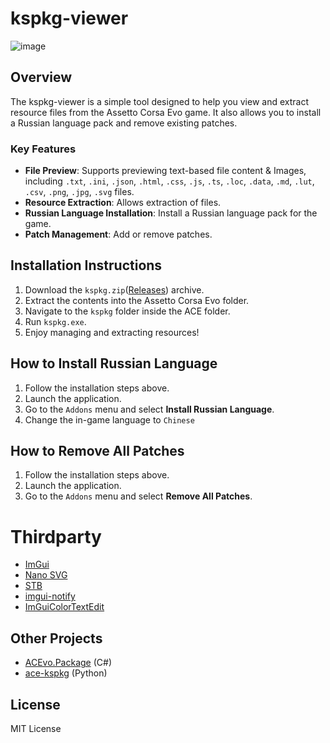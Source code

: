 # kspkg-viewer
![image](https://github.com/user-attachments/assets/102e846b-126d-420e-b55c-320a32d54f10)

## Overview
The kspkg-viewer is a simple tool designed to help you view and extract resource files from the Assetto Corsa Evo game. It also allows you to install a Russian language pack and remove existing patches.

### Key Features
- **File Preview**: Supports previewing text-based file content & Images, including `.txt`, `.ini`, `.json`, `.html`, `.css`, `.js`, `.ts`, `.loc`, `.data`, `.md`, `.lut`, `.csv`, `.png`, `.jpg`, `.svg` files.
- **Resource Extraction**: Allows extraction of files.
- **Russian Language Installation**: Install a Russian language pack for the game.
- **Patch Management**: Add or remove patches.

## Installation Instructions
1. Download the `kspkg.zip`([Releases](https://github.com/sa413x/kspkg-viewer/releases/)) archive.
2. Extract the contents into the Assetto Corsa Evo folder.
3. Navigate to the `kspkg` folder inside the ACE folder.
4. Run `kspkg.exe`.
5. Enjoy managing and extracting resources!

## How to Install Russian Language
1. Follow the installation steps above.
2. Launch the application.
3. Go to the `Addons` menu and select **Install Russian Language**.
4. Change the in-game language to `Chinese`

## How to Remove All Patches
1. Follow the installation steps above.
2. Launch the application.
3. Go to the `Addons` menu and select **Remove All Patches**.

# Thirdparty
* [ImGui](https://github.com/ocornut/imgui/)
* [Nano SVG](https://github.com/memononen/nanosvg/)
* [STB](https://github.com/nothings/stb/)
* [imgui-notify](https://github.com/patrickcjk/imgui-notify)
* [ImGuiColorTextEdit](https://github.com/BalazsJako/ImGuiColorTextEdit)

## Other Projects
* [ACEvo.Package](https://github.com/Nenkai/ACEvo.Package/) (C#)
* [ace-kspkg](https://github.com/ntpopgetdope/ace-kspkg) (Python)

## License
MIT License
